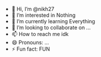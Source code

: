 - 👋 Hi, I’m @nikh27
- 👀 I’m interested in Nothing
- 🌱 I’m currently learning Everything
- 💞️ I’m looking to collaborate on ...
- 📫 How to reach me idk
- 😄 Pronouns: ...
- ⚡ Fun fact: FUN

<!---
nikh27/nikh27 is a ✨ special ✨ repository because its `README.md` (this file) appears on your GitHub profile.
You can click the Preview link to take a look at your changes.
--->
